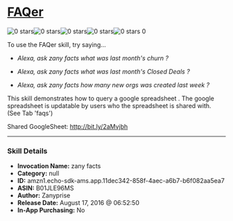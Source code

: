 # [FAQer](http://alexa.amazon.com/#skills/amzn1.echo-sdk-ams.app.11dec342-858f-4aec-a6b7-b6f082aa5ea7)
![0 stars](../../images/ic_star_border_black_18dp_1x.png)![0 stars](../../images/ic_star_border_black_18dp_1x.png)![0 stars](../../images/ic_star_border_black_18dp_1x.png)![0 stars](../../images/ic_star_border_black_18dp_1x.png)![0 stars](../../images/ic_star_border_black_18dp_1x.png) 0

To use the FAQer skill, try saying...

* *Alexa, ask zany facts what was last month's churn ?*

* *Alexa, ask zany facts what was last month's Closed Deals ?*

* *Alexa, ask zany facts how many new orgs was created last week ?*

This skill demonstrates how to query a google spreadsheet . The google spreadsheet is updatable by users who the spreadsheet is shared with. (See Tab 'faqs')

Shared GoogleSheet:
http://bit.ly/2aMvjbh

***

### Skill Details

* **Invocation Name:** zany facts
* **Category:** null
* **ID:** amzn1.echo-sdk-ams.app.11dec342-858f-4aec-a6b7-b6f082aa5ea7
* **ASIN:** B01JLE96MS
* **Author:** Zanyprise
* **Release Date:** August 17, 2016 @ 06:52:50
* **In-App Purchasing:** No
